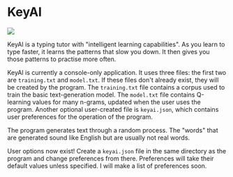 # KeyAI
[![](https://tokei.rs/b1/github/kashparty/keyai)](https://github.com/KashParty/KeyAI)

KeyAI is a typing tutor with "intelligent learning capabilities". As you learn to type faster, it learns the patterns that slow you down. It then gives you those patterns to practise more often.

KeyAI is currently a console-only application. It uses three files: the first two are `training.txt` and `model.txt`. If these files don't already exist, they will be created by the program. The `training.txt` file contains a corpus used to train the basic text-generation model. The `model.txt` file contains Q-learning values for many n-grams, updated when the user uses the program. Another optional user-created file is `keyai.json`, which contains user preferences for the operation of the program.

The program generates text through a random process. The "words" that are generated sound like English but are usually not real words.

User options now exist! Create a `keyai.json` file in the same directory as the program and change preferences from there. Preferences will take their default values unless specified. I will make a list of preferences soon.
